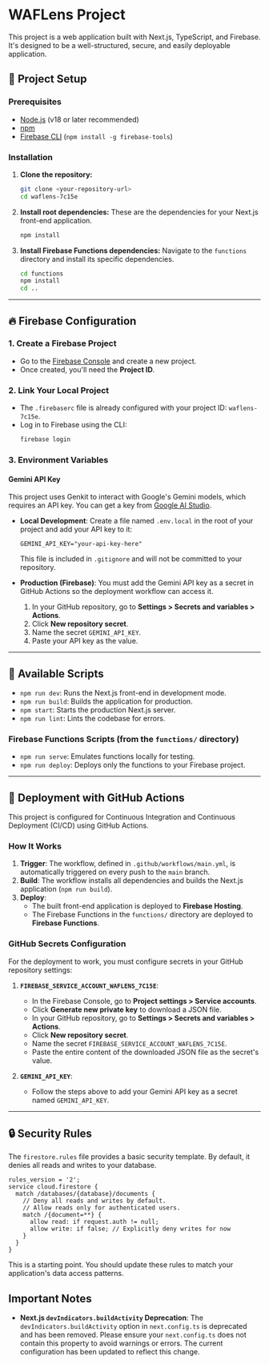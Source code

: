 # WAFLens Project

This project is a web application built with Next.js, TypeScript, and Firebase. It's designed to be a well-structured, secure, and easily deployable application.

## 🚀 Project Setup

### Prerequisites
- [Node.js](https://nodejs.org/) (v18 or later recommended)
- [npm](https://www.npmjs.com/)
- [Firebase CLI](https://firebase.google.com/docs/cli) (`npm install -g firebase-tools`)

### Installation
1.  **Clone the repository:**
    ```bash
    git clone <your-repository-url>
    cd waflens-7c15e
    ```
2.  **Install root dependencies:**
    These are the dependencies for your Next.js front-end application.
    ```bash
    npm install
    ```
3.  **Install Firebase Functions dependencies:**
    Navigate to the `functions` directory and install its specific dependencies.
    ```bash
    cd functions
    npm install
    cd ..
    ```

---

## 🔥 Firebase Configuration

### 1. Create a Firebase Project
- Go to the [Firebase Console](https://console.firebase.google.com/) and create a new project.
- Once created, you'll need the **Project ID**.

### 2. Link Your Local Project
- The `.firebaserc` file is already configured with your project ID: `waflens-7c15e`.
- Log in to Firebase using the CLI:
    ```bash
    firebase login
    ```

### 3. Environment Variables

#### Gemini API Key
This project uses Genkit to interact with Google's Gemini models, which requires an API key. You can get a key from [Google AI Studio](https://aistudio.google.com/app/apikey).

-   **Local Development**: Create a file named `.env.local` in the root of your project and add your API key to it:
    ```
    GEMINI_API_KEY="your-api-key-here"
    ```
    This file is included in `.gitignore` and will not be committed to your repository.

-   **Production (Firebase)**: You must add the Gemini API key as a secret in GitHub Actions so the deployment workflow can access it.
    1. In your GitHub repository, go to **Settings > Secrets and variables > Actions**.
    2. Click **New repository secret**.
    3. Name the secret `GEMINI_API_KEY`.
    4. Paste your API key as the value.

---

## 📜 Available Scripts

-   `npm run dev`: Runs the Next.js front-end in development mode.
-   `npm run build`: Builds the application for production.
-   `npm start`: Starts the production Next.js server.
-   `npm run lint`: Lints the codebase for errors.

### Firebase Functions Scripts (from the `functions/` directory)
-   `npm run serve`: Emulates functions locally for testing.
-   `npm run deploy`: Deploys only the functions to your Firebase project.

---

## 🚀 Deployment with GitHub Actions

This project is configured for Continuous Integration and Continuous Deployment (CI/CD) using GitHub Actions.

### How It Works
1.  **Trigger**: The workflow, defined in `.github/workflows/main.yml`, is automatically triggered on every push to the `main` branch.
2.  **Build**: The workflow installs all dependencies and builds the Next.js application (`npm run build`).
3.  **Deploy**:
    - The built front-end application is deployed to **Firebase Hosting**.
    - The Firebase Functions in the `functions/` directory are deployed to **Firebase Functions**.

### GitHub Secrets Configuration
For the deployment to work, you must configure secrets in your GitHub repository settings:

1.  **`FIREBASE_SERVICE_ACCOUNT_WAFLENS_7C15E`**:
    - In the Firebase Console, go to **Project settings > Service accounts**.
    - Click **Generate new private key** to download a JSON file.
    - In your GitHub repository, go to **Settings > Secrets and variables > Actions**.
    - Click **New repository secret**.
    - Name the secret `FIREBASE_SERVICE_ACCOUNT_WAFLENS_7C15E`.
    - Paste the entire content of the downloaded JSON file as the secret's value.

2.  **`GEMINI_API_KEY`**:
    - Follow the steps above to add your Gemini API key as a secret named `GEMINI_API_KEY`.

---

## 🔒 Security Rules

The `firestore.rules` file provides a basic security template. By default, it denies all reads and writes to your database.

```rules
rules_version = '2';
service cloud.firestore {
  match /databases/{database}/documents {
    // Deny all reads and writes by default.
    // Allow reads only for authenticated users.
    match /{document=**} {
      allow read: if request.auth != null;
      allow write: if false; // Explicitly deny writes for now
    }
  }
}
```
This is a starting point. You should update these rules to match your application's data access patterns.

## Important Notes

- **Next.js `devIndicators.buildActivity` Deprecation**: The `devIndicators.buildActivity` option in `next.config.ts` is deprecated and has been removed. Please ensure your `next.config.ts` does not contain this property to avoid warnings or errors. The current configuration has been updated to reflect this change.
